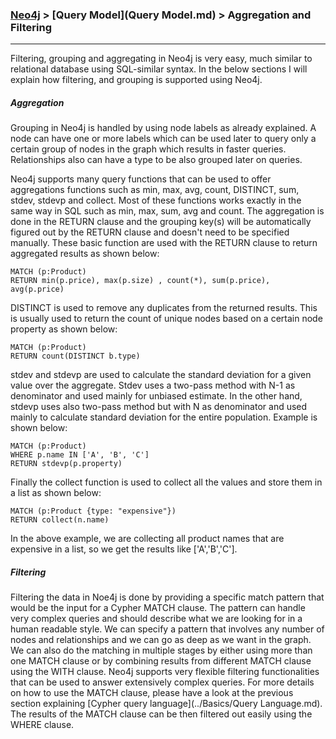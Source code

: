 
### [Neo4j](../Neo4j.md) > [Query Model](Query Model.md) > Aggregation and Filtering
___


Filtering, grouping and aggregating in Neo4j is very easy, much similar to relational database using SQL-similar syntax. In the below sections I will explain how filtering, and grouping is supported using Neo4j.



##### Aggregation

Grouping in Neo4j is handled by using node labels as already explained. A node can have one or more labels which can be used later to query only a certain group of nodes in the graph which results in faster queries. Relationships also can have a type to be also grouped later on queries. 

Neo4j supports many query functions that can be used to offer aggregations functions such as min, max, avg, count, DISTINCT, sum, stdev, stdevp and collect. Most of these functions works exactly in the same way in SQL such as min, max, sum, avg and count. The aggregation is done in the RETURN clause and the grouping key(s) will be automatically figured out by the RETURN clause and doesn't need to be specified manually. These basic function are used with the RETURN clause to return aggregated results as shown below:

````
MATCH (p:Product)
RETURN min(p.price), max(p.size) , count(*), sum(p.price), avg(p.price)
````


DISTINCT is used to remove any duplicates from the returned results. This is usually used to return the count of unique nodes based on a certain node property as shown below:

````
MATCH (p:Product)
RETURN count(DISTINCT b.type)
````


stdev and stdevp are used to calculate the standard deviation for a given value over the aggregate. Stdev uses a two-pass method with N-1 as denominator and used mainly for unbiased estimate. In the other hand, stdevp uses also two-pass method but with N as denominator and used mainly to calculate standard deviation for the entire population. Example is shown below:

````
MATCH (p:Product)
WHERE p.name IN ['A', 'B', 'C']
RETURN stdevp(p.property)
````

Finally the collect function is used to collect all the values and store them in a list as shown below:


````
MATCH (p:Product {type: "expensive"})
RETURN collect(n.name)
````

In the above example, we are collecting all product names that are expensive in a list, so we get the results like ['A','B','C'].



##### Filtering

Filtering the data in Noe4j is done by providing a specific match pattern that would be the input for a Cypher MATCH clause. The pattern can handle very complex queries and should describe what we are looking for in a human readable style. We can specify a pattern that involves any number of nodes and relationships and we can go as deep as we want in the graph. We can also do the matching in multiple stages by either using more than one MATCH clause or by combining results from different MATCH clause using the WITH clause. Neo4j supports very flexible filtering functionalities that can be used to answer extensively complex queries. For more details on how to use the MATCH clause, please have a look at the previous section explaining [Cypher query language](../Basics/Query Language.md). The results of the MATCH clause can be then filtered out easily using the WHERE clause.
